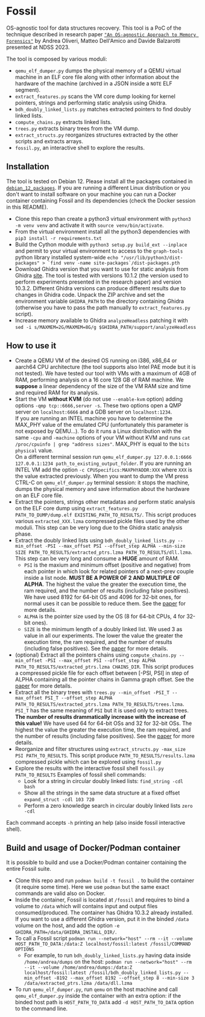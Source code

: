 # Fossil
OS-agnostic tool for data structures recovery.
This tool is a PoC of the technique described in research paper [```"An OS-agnostic Approach to Memory Forensics"```](https://www.ndss-symposium.org/wp-content/uploads/2023/02/ndss2023_s398_paper.pdf) by Andrea Oliveri, Matteo Dell'Amico and Davide Balzarotti presented at NDSS 2023.

The tool is composed by various moduli:
- ```qemu_elf_dumper.py``` dumps the physical memory of a QEMU virtual machine in an ELF core file along with other information about the hardware of the machine (archived in a JSON inside a ```NOTE``` ELF segment).
- ```extract_features.py``` scans the VM core dump looking for kernel pointers, strings and performing static analysis using Ghidra.
- ```bdh_doubly_linked_lists.py``` matches extracted pointers to find doubly linked lists.
- ```compute_chains.py``` extracts linked lists.
- ```trees.py``` extracts binary trees from the VM dump.
- ```extract_structs.py``` reorganizes structures extracted by the other scripts and extracts arrays.
- ```fossil.py```, an interactive shell to explore the results. 

## Installation
The tool is tested on Debian 12. Please install all the packages contained in [```debian_12_packages```](debian_12_packages). If you are running a different Linux distribution or you don't want to install software on your machine you can run a Docker container containing Fossil and its dependencies (check the Docker session in this README).
- Clone this repo than create a python3 virtual environment with ```python3 -m venv venv``` and activate it with ```source venv/bin/activate```.
- From the virtual environment install all the python3 dependencies with ```pip3 install -r requirements.txt```
- Build the Cython module with ```python3 setup.py build_ext --inplace```  and permit to your virtual environment to access to the ```graph-tools``` python library installed system-wide ```echo "/usr/lib/python3/dist-packages" > `find venv -name site-packages`/dist-packages.pth```
- Download Ghidra version that you want to use for static analysis from Ghidra [site](https://github.com/NationalSecurityAgency/ghidra/releases). The tool is tested with versions 10.1.2 (the version used to perform experiments presented in the research paper) and version 10.3.2. Different Ghidra versions can produce different results due to changes in Ghidra code. Unpack the ZIP archive and set the environment variable ```GHIDRA_PATH``` to the directory containing Ghidra (otherwise you have to pass the path manually to ```extract_features.py``` script).
- Increase memory available to Ghidra ```analyzeHeadless``` patching it with ```sed -i s/MAXMEM=2G/MAXMEM=8G/g $GHIDRA_PATH/support/analyzeHeadless```

## How to use it
- Create a QEMU VM of the desired OS running on i386, x86_64 or aarch64 CPU architecture (the tool supports also Intel PAE mode but it is not tested). We have tested our tool with VMs with a maximum of 4GB of RAM, performing analysis on a 16 core 128 GB of RAM machine. We **suppose** a linear dependency of the size of the VM RAM size and time and required RAM for its analysis. 
- Start the VM **without KVM** (do not use ```--enable-kvm``` option) adding options ```-qmp tcp::6666,server -s```. These two options open a QMP server on ```localhost:6666``` and a GDB server on ```localhost:1234```.\
If you are running an INTEL machine you have to determine the MAX_PHY value of the emulated CPU (unfortunately this parameter is not exposed by QEMU...). To do it runs a Linux distribution with the same ```-cpu``` and ```-machine``` options of your VM without KVM and runs ```cat /proc/cpuinfo | grep "address sizes"```. MAX_PHY is equal to the ```bits physical``` value.\
On a different terminal session run ```qemu_elf_dumper.py 127.0.0.1:6666 127.0.0.1:1234 path_to_existing_output_folder```. If you are running an INTEL VM add the option ```-c CPUSpecifics:MAXPHYADDR:XXX``` where ```XXX``` is the value extracted previously. When you want to dump the VM press CTRL-C on ```qemu_elf_dumper.py``` terminal session: it stops the machine, dumps the physical memory and save information about the hardware on an ELF core file.
- Extract the pointers, strings other metadatas and perform static analysis on the ELF core dump using ```extract_features.py PATH_TO_DUMP/dump.elf EXISTING_PATH_TO_RESULTS/```. This script produces various ```extracted_XXX.lzma``` compressed pickle files used by the other moduli. This step can be very long due to the Ghidra static analysis phase.
- Extract the doubly linked lists using ```bdh_doubly_linked_lists.py --min_offset -PSI --max_offset PSI --offset_step ALPHA --min-size SIZE PATH_TO_RESULTS/extracted_ptrs.lzma PATH_TO_RESULTS/dll.lzma```. This step can be very long and consume a **HUGE** amount of RAM.
  - ```PSI``` is the maxium and minimum offset (positive and negative) from each pointer in which look for related pointers of a next-prev couple inside a list node. **MUST BE A POWER OF 2 AND MULTIPLE OF ALPHA**. The highest the value the greater the execution time, the ram required, and the number of results (including false positives). We have used 8192 for 64-bit OS and 4096 for 32-bit ones, for normal uses it can be possible to reduce them. See the [paper](https://www.ndss-symposium.org/wp-content/uploads/2023/02/ndss2023_s398_paper.pdf) for more details.
  - ```ALPHA``` is the pointer size used by the OS (8 for 64-bit CPUs, 4 for 32-bit ones).
  - ```SIZE``` is the minimum length of a doubly linked list. We used 3 as value in all our experiments. The lower the value the greater the execution time, the ram required, and the number of results (including false positives). See the [paper](https://www.ndss-symposium.org/wp-content/uploads/2023/02/ndss2023_s398_paper.pdf) for more details.
- (optional) Extract all the pointers chains using ```compute_chains.py --min_offset -PSI --max_offset PSI --offset_step ALPHA PATH_TO_RESULTS/extracted_ptrs.lzma CHAINS_DIR```. This script produces a compressed pickle file for each offset between [-PSI, PSI] in step of ALPHA containing all the pointer chains in Gamma graph offset. See the [paper](https://www.ndss-symposium.org/wp-content/uploads/2023/02/ndss2023_s398_paper.pdf) for more details.
- Extract all the binary trees with ```trees.py --min_offset -PSI_T --max_offset PSI_T --offset_step ALPHA PATH_TO_RESULTS/extracted_ptrs.lzma PATH_TO_RESULTS/trees.lzma```. ```PSI_T``` has the same meaning of ```PSI``` but it is used only to extract trees. **The number of results drammatically increase with the increase of this value!**  We have used 64 for 64-bit OSs and 32 for 32-bit OSs.  The highest the value the greater the execution time, the ram required, and the number of results (including false positives). See the [paper](https://www.ndss-symposium.org/wp-content/uploads/2023/02/ndss2023_s398_paper.pdf) for more details.
- Reorganize and filter structures using ```extract_structs.py -max_size PSI PATH_TO_RESULTS```. This script produce ```PATH_TO_RESULTS/results.lzma``` compressed pickle which can be explored using ```fossil.py```
- Explore the results with the interactive fossil shell ```fossil.py PATH_TO_RESULTS```
  Examples of fossil shell commands:
  - Look for a string in circular doubly linked lists: ```find_string -cdl bash```
  - Show all the strings in the same data structure at a fixed offset ```expand_struct -cdl 103 720```
  - Perform a zero knowledge search in circular doubly linked lists ```zero -cdl```

Each command accepts ```-h``` printing an help (also inside fossil interactive shell).

## Build and usage of Docker/Podman container
It is possible to build and use a Docker/Podman container containing the entire Fossil suite.
- Clone this repo and run ```podman build -t fossil .``` to build the container (it require some time). Here we use ```podman``` but the same exact commands are valid also on Docker.
- Inside the container, Fossil is located at ```/fossil``` and requires to bind a volume to ```/data``` which will contains input and output files consumed/produced. The container has Ghidra 10.3.2 already installed. If you want to use a different Ghidra version, put it in the binded ```/data``` volume on the host, and add the option ```-e GHIDRA_PATH=/data/GHIDRA_INSTALL_DIR/```.
- To call a Fossil script ```podman run --network="host" --rm --it --volume HOST_PATH_TO_DATA:/data:Z localhost/fossil:latest /fossil/COMMAND OPTIONS```
  - For example, to run ```bdh_doubly_linked_lists.py``` having data inside ```/home/andrea/dumps``` on the host: ```podman run --network="host" --rm --it --volume /home/andrea/dumps:/data:Z localhost/fossil:latest /fossil/bdh_doubly_linked_lists.py --min_offset -8192 --max_offset 8192 --offset_step 8 --min-size 3 /data/extracted_ptrs.lzma /data/dll.lzma```
- To run ```qemu_elf_dumper.py```, run ```qemu``` on the host machine and call ```qemu_elf_dumper.py``` inside the container with an extra option: if the binded host path is ```HOST_PATH_TO_DATA``` add ```-d HOST_PATH_TO_DATA``` option to the command line.
